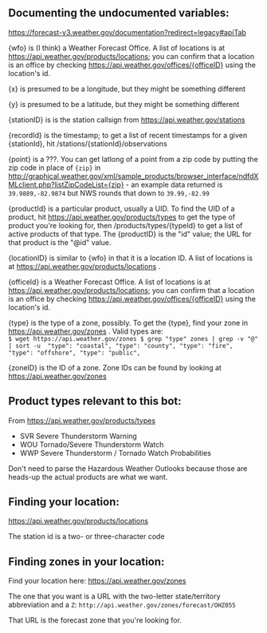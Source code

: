 
## Documenting the undocumented variables:

https://forecast-v3.weather.gov/documentation?redirect=legacy#apiTab

{wfo} is (I think) a Weather Forecast Office. A list of locations is at https://api.weather.gov/products/locations; you can confirm that a location is an office by checking https://api.weather.gov/offices/{officeID} using the location's id.

{x} is presumed to be a longitude, but they might be something different

{y} is presumed to be a latitude, but they might be something different

{stationID} is is the station callsign from https://api.weather.gov/stations

{recordId} is the timestamp; to get a list of recent timestamps for a given {stationId}, hit /stations/{stationId}/observations

{point} is a ???. You can get latlong of a point from a zip code by putting the zip code in place of `{zip}` in http://graphical.weather.gov/xml/sample_products/browser_interface/ndfdXMLclient.php?listZipCodeList={zip} - an example data returned is `39.9889,-82.9874` but NWS rounds that down to `39.99,-82.99`

{productId} is a particular product, usually a UID. To find the UID of a product, hit https://api.weather.gov/products/types to get the type of product you're looking for, then /products/types/{typeId} to get a list of active products of that type. The {productID} is the "id" value; the URL for that product is the "@id" value.

{locationID} is similar to {wfo} in that it is a location ID. A list of locations is at https://api.weather.gov/products/locations .

{officeId} is a Weather Forecast Office. A list of locations is at https://api.weather.gov/products/locations; you can confirm that a location is an office by checking https://api.weather.gov/offices/{officeID} using the location's id.

{type} is the type of a zone, possibly. To get the {type}, find your zone in https://api.weather.gov/zones . Valid types are:  
	```
	$ wget https://api.weather.gov/zones
	$ grep "type" zones | grep -v "@" | sort -u 
	       "type": "coastal",
	       "type": "county",
	       "type": "fire",
	       "type": "offshore",
	       "type": "public",
	```

{zoneID} is the ID of a zone. Zone IDs can be found by looking at https://api.weather.gov/zones


## Product types relevant to this bot:

From https://api.weather.gov/products/types

- SVR Severe Thunderstorm Warning
- WOU Tornado/Severe Thunderstorm Watch
- WWP Severe Thunderstorm / Tornado Watch Probabilities

Don't need to parse the Hazardous Weather Outlooks because those are heads-up the actual products are what we want.

## Finding your location:

https://api.weather.gov/products/locations

The station id is a two- or three-character code

## Finding zones in your location:

Find your location here: https://api.weather.gov/zones

The one that you want is a URL with the two-letter state/territory abbreviation and a `Z`: `http://api.weather.gov/zones/forecast/OHZ055`

That URL is the forecast zone that you're looking for.

